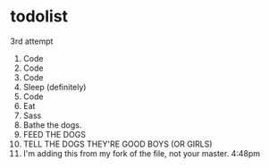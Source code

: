 # todolist
3rd attempt

1. Code
2. Code
3. Code
4. Sleep (definitely)
5. Code
6. Eat
7. Sass
8. Bathe the dogs.
9. FEED THE DOGS
10. TELL THE DOGS THEY'RE GOOD BOYS (OR GIRLS)
11. I'm adding this from my fork of the file, not your master. 4:48pm
